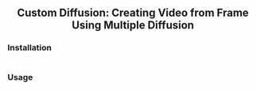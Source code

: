 <div align="center">
<h2>
     Custom Diffusion: Creating Video from Frame Using Multiple Diffusion
</h2>
</div>


### Installation
```bash

```

### Usage
```python

```
